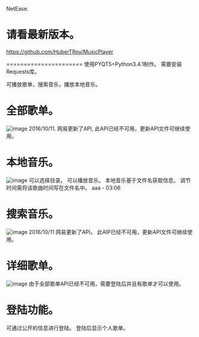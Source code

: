 NetEase.
# 请看最新版本。
https://github.com/HuberTRoy/MusicPlayer

======================
使用PYQT5+Python3.4.1制作。
需要安装Requests库。

可播放歌单，搜索音乐，播放本地音乐。


# 全部歌单。
![image](https://raw.githubusercontent.com/HuberTRoy/NetEase/a03aae1db0ff921f0590c3cfe747233c2d2f549e/testPics/allSLists.jpg)
2016/10/11.
网易更新了API,
此API已经不可用，更新API文件可继续使用。


# 本地音乐。
![image](https://raw.githubusercontent.com/HuberTRoy/NetEase/a03aae1db0ff921f0590c3cfe747233c2d2f549e/testPics/localSings.jpg)
可以选择目录。
可以播放音乐。
本地音乐基于文件名获取信息。
调节时间需将该歌曲时间写在文件名中。
aaa - 03:06

# 搜索音乐。
![image](https://raw.githubusercontent.com/HuberTRoy/NetEase/a03aae1db0ff921f0590c3cfe747233c2d2f549e/testPics/search.jpg)
2016/10/11
网易更新了API。
此AIP已经不可用，更新API文件可继续使用。

# 详细歌单。
![image](https://raw.githubusercontent.com/HuberTRoy/NetEase/a03aae1db0ff921f0590c3cfe747233c2d2f549e/testPics/singsList.jpg)
由于全部歌单API已经不可用，需要登陆后并且有歌单才可以使用。

# 登陆功能。
可通过公开的信息进行登陆。
登陆后显示个人歌单。

